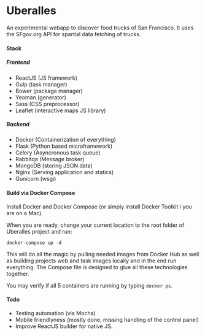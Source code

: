 # Uberalles
An experimental webapp to discover food trucks of San Francisco. It uses the SFgov.org API for spartial data fetching of trucks.  

#### Stack

##### Frontend

- ReactJS (JS framework)
- Gulp (task manager)
- Bower (package manager)
- Yeoman (generator)
- Sass (CSS preprocessor)
- Leaflet (interactive maps JS library)

##### Backend
- Docker (Containerization of everything)
- Flask (Python based microframework)
- Celery (Asyncronous task queue)
- Rabbitqa (Message broker)
- MongoDB (storing JSON data)
- Nginx (Serving application and statics)
- Gunicorn (wsgi)

#### Build via Docker Compose

Install Docker and Docker Compose (or simply install Docker Toolkit i you are on a Mac).

When you are ready, change your current location to the root folder of Uberalles project and run:

`docker-compose up -d`

This will do all the magic by pulling needed images from Docker Hub as well as building projects web and task images locally and in the end run everything. The Compose file is designed to glue all these technologies together.

You may verify if all 5 containers are running by typing `docker ps`.


#### Todo
- Testing automation (via Mocha)
- Mobile friendlyness (mostly done, missing handling of the control panel)
- Improve ReactJS builder for native JS.

